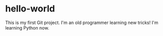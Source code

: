 # hello-world
This is my first Git project.
I'm an old programmer learning new tricks!
I'm learning Python now.
